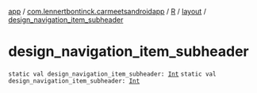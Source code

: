 [app](../../../index.md) / [com.lennertbontinck.carmeetsandroidapp](../../index.md) / [R](../index.md) / [layout](index.md) / [design_navigation_item_subheader](./design_navigation_item_subheader.md)

# design_navigation_item_subheader

`static val design_navigation_item_subheader: `[`Int`](https://kotlinlang.org/api/latest/jvm/stdlib/kotlin/-int/index.html)
`static val design_navigation_item_subheader: `[`Int`](https://kotlinlang.org/api/latest/jvm/stdlib/kotlin/-int/index.html)
